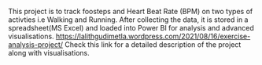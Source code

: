 This project is to track foosteps and Heart Beat Rate (BPM) on two types of activties i.e Walking and Running.
After collecting the data, it is stored in a spreadsheet(MS Excel) and loaded into Power BI for analysis and advanced visualisations.
https://lalithgudimetla.wordpress.com/2021/08/16/exercise-analysis-project/ 
Check this link for a detailed description of the project along with visualisations.

